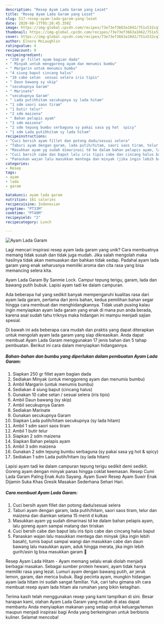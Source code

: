 ```yaml
---
description: "Resep Ayam Lada Garam yang Lezat"
title: "Resep Ayam Lada Garam yang Lezat"
slug: 517-resep-ayam-lada-garam-yang-lezat
date: 2020-08-17T05:28:45.350Z
image: https://img-global.cpcdn.com/recipes/73e73ef3663a1042/751x532cq70/ayam-lada-garam-foto-resep-utama.jpg
thumbnail: https://img-global.cpcdn.com/recipes/73e73ef3663a1042/751x532cq70/ayam-lada-garam-foto-resep-utama.jpg
cover: https://img-global.cpcdn.com/recipes/73e73ef3663a1042/751x532cq70/ayam-lada-garam-foto-resep-utama.jpg
author: Elnora McLaughlin
ratingvalue: 4
reviewcount: 9
recipeingredient:
- "250 gr fillet ayam bagian dada"
- " Minyak untuk menggoreng ayam dan menumis bumbu"
- " Margarin untuk menumis bumbu"
- "4 siung baput cincang halus"
- "10 cabe setan  sesuai selera iris tipis"
- " Daun bawang sy skip"
- "secukupnya Garam"
- " Marinate"
- "secukupnya Garam"
- " Lada putihhitam secukupnya sy lada hitam"
- "1 sdm saori saos tiram"
- "1 butir telur"
- "2 sdm maizena"
- " Bahan pelapis ayam"
- "3 sdm maizena"
- "2 sdm tepung bumbu serbaguna sy pakai sasa yg hot  spicy"
- "1 sdm Lada putihhitam sy lada hitam"
recipeinstructions:
- "Cuci bersih ayam fillet dan potong dadu/sesuai selera"
- "Taburi ayam dengan garam, lada putih/hitam, saori saos tiram, telur dan maizena dan diamkan selama 15 menit d kulkas"
- "Masukkan ayam yg sudah dimarinasi td ke dalam bahan pelapis ayam, lalu goreng ayam sampai matang dan tiriskan"
- "Cuci bersih cabe dan baput lalu iris tipis cabe dan cincang halus baput"
- "Panaskan wajan lalu masukkan mentega dan minyak (jika ingin lebih basah), tumis baput sampai wangi dan masukkan cabe dan daun bawang lalu masukkan ayam, aduk hingga merata, jika ingin lebih gurih/asin lg bisa masukkan garam 💞"
categories:
- Resep
tags:
- ayam
- lada
- garam

katakunci: ayam lada garam 
nutrition: 161 calories
recipecuisine: Indonesian
preptime: "PT33M"
cooktime: "PT40M"
recipeyield: "2"
recipecategory: Lunch

---
```



![Ayam Lada Garam](https://img-global.cpcdn.com/recipes/73e73ef3663a1042/751x532cq70/ayam-lada-garam-foto-resep-utama.jpg)

Lagi mencari inspirasi resep ayam lada garam yang unik? Cara membuatnya memang tidak susah dan tidak juga mudah. Jika salah mengolah maka hasilnya tidak akan memuaskan dan bahkan tidak sedap. Padahal ayam lada garam yang enak seharusnya memiliki aroma dan cita rasa yang bisa memancing selera kita.

Ayam Lada Garam By Sanmie Lock. Campur tepung terigu, garam, lada dan bawang putih bubuk. Lapisi ayam tadi ke dalam campuran.

Ada beberapa hal yang sedikit banyak mempengaruhi kualitas rasa dari ayam lada garam, pertama dari jenis bahan, kedua pemilihan bahan segar hingga cara membuat dan menghidangkannya. Tidak usah pusing kalau ingin menyiapkan ayam lada garam yang enak di mana pun anda berada, karena asal sudah tahu triknya maka hidangan ini mampu menjadi sajian spesial.


Di bawah ini ada beberapa cara mudah dan praktis yang dapat diterapkan untuk mengolah ayam lada garam yang siap dikreasikan. Anda dapat membuat Ayam Lada Garam menggunakan 17 jenis bahan dan 5 tahap pembuatan. Berikut ini cara dalam menyiapkan hidangannya.

<!--inarticleads1-->

##### Bahan-bahan dan bumbu yang diperlukan dalam pembuatan Ayam Lada Garam:

1. Siapkan 250 gr fillet ayam bagian dada
1. Sediakan  Minyak (untuk menggoreng ayam dan menumis bumbu)
1. Ambil  Margarin (untuk menumis bumbu)
1. Sediakan 4 siung baput (cincang halus)
1. Gunakan 10 cabe setan / sesuai selera (iris tipis)
1. Ambil  Daun bawang (sy skip)
1. Ambil secukupnya Garam
1. Sediakan  Marinate
1. Gunakan secukupnya Garam
1. Siapkan  Lada putih/hitam secukupnya (sy lada hitam)
1. Ambil 1 sdm saori saos tiram
1. Ambil 1 butir telur
1. Siapkan 2 sdm maizena
1. Siapkan  Bahan pelapis ayam
1. Ambil 3 sdm maizena
1. Gunakan 2 sdm tepung bumbu serbaguna (sy pakai sasa yg hot &amp; spicy)
1. Sediakan 1 sdm Lada putih/hitam (sy lada hitam)


Lapisi ayam tadi ke dalam campuran tepung terigu sedikit demi sedikit. Goreng ayam dengan minyak panas hingga coklat keemasan. Resep Cumi Lada Garam Paling Enak Auto Sayang. Ayam Suwir Resep Ayam Suwir Enak Dijamin Suka Khas Gresik Masakan Sederhana Sehari Hari. 

<!--inarticleads2-->

##### Cara membuat Ayam Lada Garam:

1. Cuci bersih ayam fillet dan potong dadu/sesuai selera
1. Taburi ayam dengan garam, lada putih/hitam, saori saos tiram, telur dan maizena dan diamkan selama 15 menit d kulkas
1. Masukkan ayam yg sudah dimarinasi td ke dalam bahan pelapis ayam, lalu goreng ayam sampai matang dan tiriskan
1. Cuci bersih cabe dan baput lalu iris tipis cabe dan cincang halus baput
1. Panaskan wajan lalu masukkan mentega dan minyak (jika ingin lebih basah), tumis baput sampai wangi dan masukkan cabe dan daun bawang lalu masukkan ayam, aduk hingga merata, jika ingin lebih gurih/asin lg bisa masukkan garam 💞


Resep Ayam Lada Hitam - Ayam memang selalu enak diolah menjadi berbagai masakan. Sebagai sumber protein hewani, ayam tidak hanya memiliki rasa yang lezat. Lumuri ayam dengan bawang putih, air jeruk lemon, garam, dan merica bubuk. Bagi pecinta ayam, mungkin hidangan ayam lada hitam ini sudah sangat familiar. Yuk, cari tahu gimana sih cara membuat resep ayam lada hitam ala rumahan yang bikin ketagihan. 

Terima kasih telah menggunakan resep yang kami tampilkan di sini. Besar harapan kami, olahan Ayam Lada Garam yang mudah di atas dapat membantu Anda menyiapkan makanan yang sedap untuk keluarga/teman maupun menjadi inspirasi bagi Anda yang berkeinginan untuk berbisnis kuliner. Selamat mencoba!
